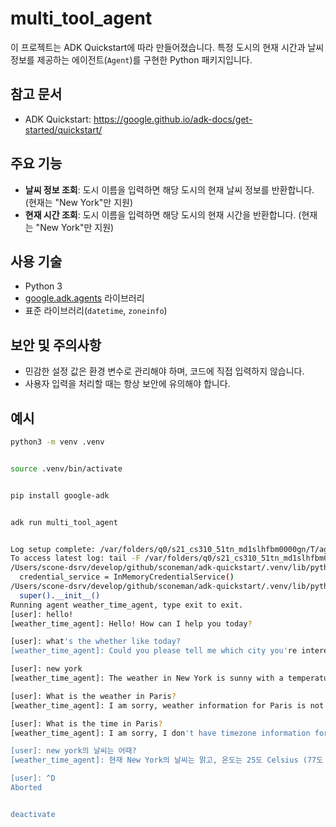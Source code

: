 
# multi_tool_agent

이 프로젝트는 ADK Quickstart에 따라 만들어졌습니다.
특정 도시의 현재 시간과 날씨 정보를 제공하는 에이전트(`Agent`)를 구현한 Python 패키지입니다.

## 참고 문서

- ADK Quickstart: https://google.github.io/adk-docs/get-started/quickstart/

## 주요 기능

- **날씨 정보 조회**: 도시 이름을 입력하면 해당 도시의 현재 날씨 정보를 반환합니다. (현재는 "New York"만 지원)
- **현재 시간 조회**: 도시 이름을 입력하면 해당 도시의 현재 시간을 반환합니다. (현재는 "New York"만 지원)

## 사용 기술

- Python 3
- [google.adk.agents](https://github.com/google/adk) 라이브러리
- 표준 라이브러리(`datetime`, `zoneinfo`)

## 보안 및 주의사항

- 민감한 설정 값은 환경 변수로 관리해야 하며, 코드에 직접 입력하지 않습니다.
- 사용자 입력을 처리할 때는 항상 보안에 유의해야 합니다.

## 예시

```sh
python3 -m venv .venv


source .venv/bin/activate


pip install google-adk


adk run multi_tool_agent


Log setup complete: /var/folders/q0/s21_cs310_51tn_md1slhfbm0000gn/T/agents_log/agent.20250626_172207.log
To access latest log: tail -F /var/folders/q0/s21_cs310_51tn_md1slhfbm0000gn/T/agents_log/agent.latest.log
/Users/scone-dsrv/develop/github/sconeman/adk-quickstart/.venv/lib/python3.13/site-packages/google/adk/cli/cli.py:134: UserWarning: [EXPERIMENTAL] InMemoryCredentialService: This feature is experimental and may change or be removed in future versions without notice. It may introduce breaking changes at any time.
  credential_service = InMemoryCredentialService()
/Users/scone-dsrv/develop/github/sconeman/adk-quickstart/.venv/lib/python3.13/site-packages/google/adk/auth/credential_service/in_memory_credential_service.py:33: UserWarning: [EXPERIMENTAL] BaseCredentialService: This feature is experimental and may change or be removed in future versions without notice. It may introduce breaking changes at any time.
  super().__init__()
Running agent weather_time_agent, type exit to exit.
[user]: hello!
[weather_time_agent]: Hello! How can I help you today?

[user]: what's the whether like today?
[weather_time_agent]: Could you please tell me which city you're interested in?

[user]: new york
[weather_time_agent]: The weather in New York is sunny with a temperature of 25 degrees Celsius (77 degrees Fahrenheit).

[user]: What is the weather in Paris?
[weather_time_agent]: I am sorry, weather information for Paris is not available.

[user]: What is the time in Paris?
[weather_time_agent]: I am sorry, I don't have timezone information for Paris.

[user]: new york의 날씨는 어때?
[weather_time_agent]: 현재 New York의 날씨는 맑고, 온도는 25도 Celsius (77도 Fahrenheit)입니다.

[user]: ^D
Aborted


deactivate
```